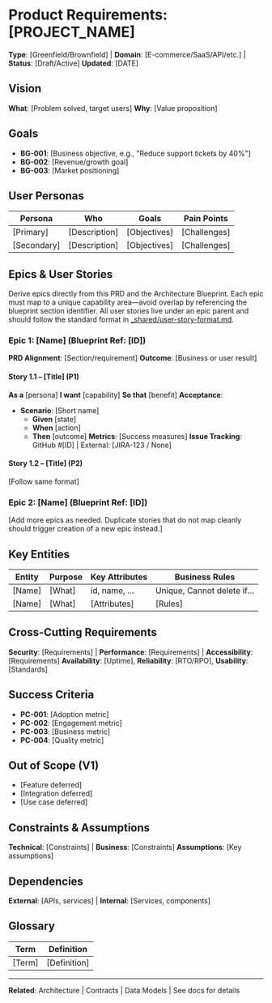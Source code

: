 # Product Requirements: [PROJECT_NAME]

**Type**: [Greenfield/Brownfield] | **Domain**: [E-commerce/SaaS/API/etc.] | **Status**: [Draft/Active]
**Updated**: [DATE]

## Vision

**What**: [Problem solved, target users]
**Why**: [Value proposition]

## Goals

- **BG-001**: [Business objective, e.g., "Reduce support tickets by 40%"]
- **BG-002**: [Revenue/growth goal]
- **BG-003**: [Market positioning]

## User Personas

| Persona | Who | Goals | Pain Points |
|---------|-----|-------|------------|
| [Primary] | [Description] | [Objectives] | [Challenges] |
| [Secondary] | [Description] | [Objectives] | [Challenges] |

## Epics & User Stories

Derive epics directly from this PRD and the Architecture Blueprint. Each epic must map to a unique capability area—avoid overlap by referencing the blueprint section identifier. All user stories live under an epic parent and should follow the standard format in [_shared/user-story-format.md](_shared/user-story-format.md).

### Epic 1: [Name] (Blueprint Ref: [ID])

**PRD Alignment**: [Section/requirement]
**Outcome**: [Business or user result]

#### Story 1.1 – [Title] (P1)
**As a** [persona] **I want** [capability] **So that** [benefit]
**Acceptance**:
- **Scenario**: [Short name]
  - **Given** [state]
  - **When** [action]
  - **Then** [outcome]
**Metrics**: [Success measures]
**Issue Tracking**: GitHub #[ID] | External: [JIRA-123 / None]

#### Story 1.2 – [Title] (P2)
[Follow same format]

### Epic 2: [Name] (Blueprint Ref: [ID])
[Add more epics as needed. Duplicate stories that do not map cleanly should trigger creation of a new epic instead.]

## Key Entities

| Entity | Purpose | Key Attributes | Business Rules |
|--------|---------|-----------------|-----------------|
| [Name] | [What] | id, name, ... | Unique, Cannot delete if... |
| [Name] | [What] | [Attributes] | [Rules] |

## Cross-Cutting Requirements

**Security**: [Requirements] | **Performance**: [Requirements] | **Accessibility**: [Requirements]
**Availability**: [Uptime], **Reliability**: [RTO/RPO], **Usability**: [Standards]

## Success Criteria

- **PC-001**: [Adoption metric]
- **PC-002**: [Engagement metric]
- **PC-003**: [Business metric]
- **PC-004**: [Quality metric]

## Out of Scope (V1)

- [Feature deferred]
- [Integration deferred]
- [Use case deferred]

## Constraints & Assumptions

**Technical**: [Constraints] | **Business**: [Constraints]
**Assumptions**: [Key assumptions]

## Dependencies

**External**: [APIs, services] | **Internal**: [Services, components]

## Glossary

| Term | Definition |
|------|------------|
| [Term] | [Definition] |

---

**Related**: Architecture | Contracts | Data Models | See docs for details
